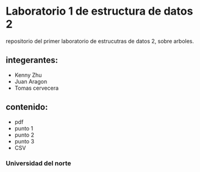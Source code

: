 # Laboratorio 1 de estructura de datos 2
repositorio del primer laboratorio de estrucutras de datos 2, sobre arboles.

## integerantes:
- Kenny Zhu
- Juan Aragon
- Tomas cervecera

## contenido:
- pdf
- punto 1
- punto 2 
- punto 3
- CSV

### Universidad del norte